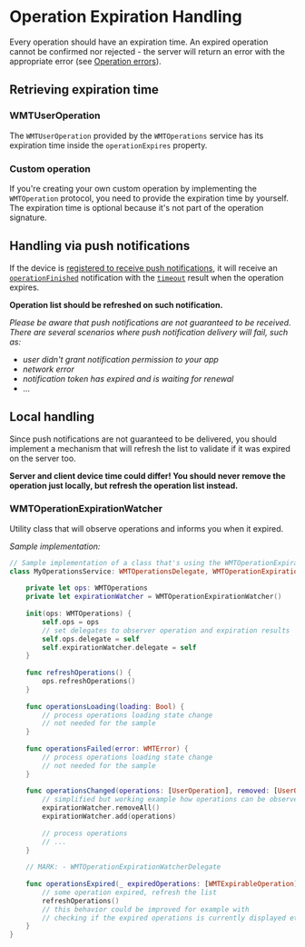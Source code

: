 # Operation Expiration Handling

Every operation should have an expiration time. An expired operation cannot be confirmed nor rejected - the server will return an error with the appropriate error (see [Operation errors](Error-Handling.md#operation-errors)). 

## Retrieving expiration time 

### WMTUserOperation
The `WMTUserOperation` provided by the `WMTOperations` service has its expiration time inside the `operationExpires` property.

### Custom operation
If you're creating your own custom operation by implementing the `WMTOperation` protocol, you need to provide the expiration time by yourself. The expiration time is optional because it's not part of the operation signature.

## Handling via push notifications

If the device is [registered to receive push notifications](Using-Push-Service.md), it will receive an [`operationFinished`](https://github.com/wultra/mtoken-sdk-ios/blob/develop/WultraMobileTokenSDK/Push/WMTPushParser.swift#L77#keepLink) notification with the [`timeout`](https://github.com/wultra/mtoken-sdk-ios/blob/develop/WultraMobileTokenSDK/Push/WMTPushParser.swift#L86#keepLink) result when the operation expires.

__Operation list should be refreshed on such notification.__


_Please be aware that push notifications are not guaranteed to be received. There are several scenarios where push notification delivery will fail, such as:_

- _user didn't grant notification permission to your app_
- _network error_
- _notification token has expired and is waiting for renewal_
- ...

## Local handling

Since push notifications are not guaranteed to be delivered, you should implement a mechanism that will refresh the list to validate if it was expired on the server too.

__Server and client device time could differ! You should never remove the operation just locally, but refresh the operation list instead.__

### WMTOperationExpirationWatcher

Utility class that will observe operations and informs you when it expired.

_Sample implementation:_

```swift
// Sample implementation of a class that's using the WMTOperationExpirationWatcher
class MyOperationsService: WMTOperationsDelegate, WMTOperationExpirationWatcherDelegate {
    
    private let ops: WMTOperations
    private let expirationWatcher = WMTOperationExpirationWatcher()
    
    init(ops: WMTOperations) {
        self.ops = ops
        // set delegates to observer operation and expiration results
        self.ops.delegate = self
        self.expirationWatcher.delegate = self
    }
    
    func refreshOperations() {
        ops.refreshOperations()
    }
    
    func operationsLoading(loading: Bool) {
        // process operations loading state change
        // not needed for the sample
    }
    
    func operationsFailed(error: WMTError) {
        // process operations loading state change
        // not needed for the sample
    }
    
    func operationsChanged(operations: [UserOperation], removed: [UserOperation], added: [UserOperation]) {
        // simplified but working example how operations can be observed for expiration
        expirationWatcher.removeAll()
        expirationWatcher.add(operations)
        
        // process operations
        // ...
    }
    
    // MARK: - WMTOperationExpirationWatcherDelegate
    
    func operationsExpired(_ expiredOperations: [WMTExpirableOperation]) {
        // some operation expired, refresh the list
        refreshOperations()
        // this behavior could be improved for example with
        // checking if the expired operations is currently displayed etc..
    }
}

```